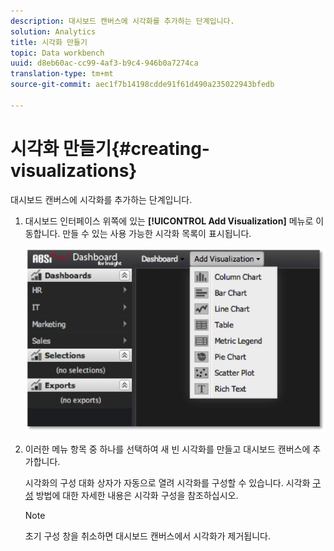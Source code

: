 ```yaml
---
description: 대시보드 캔버스에 시각화를 추가하는 단계입니다.
solution: Analytics
title: 시각화 만들기
topic: Data workbench
uuid: d8eb60ac-cc99-4af3-b9c4-946b0a7274ca
translation-type: tm+mt
source-git-commit: aec1f7b14198cdde91f61d490a235022943bfedb

---
```



# 시각화 만들기{#creating-visualizations}

대시보드 캔버스에 시각화를 추가하는 단계입니다.

1. 대시보드 인터페이스 위쪽에 있는 **[!UICONTROL Add Visualization]** 메뉴로 이동합니다. 만들 수 있는 사용 가능한 시각화 목록이 표시됩니다.

   ![](assets/create_visualization1.png)

1. 이러한 메뉴 항목 중 하나를 선택하여 새 빈 시각화를 만들고 대시보드 캔버스에 추가합니다.

   시각화의 구성 대화 상자가 자동으로 열려 시각화를 구성할 수 있습니다. 시각화 [구성](../../../home/c-adobe-data-workbench-dashboard/c-visualizations/c-configuring-visualizations.md#concept-edc3c7270ffe429c9aab8ceca429b570) 방법에 대한 자세한 내용은 시각화 구성을 참조하십시오.

   >[!NOTE]
   >
   >초기 구성 창을 취소하면 대시보드 캔버스에서 시각화가 제거됩니다.

